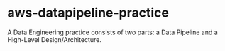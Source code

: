 # aws-datapipeline-practice
A Data Engineering practice consists of two parts: a Data Pipeline and a High-Level Design/Architecture.

